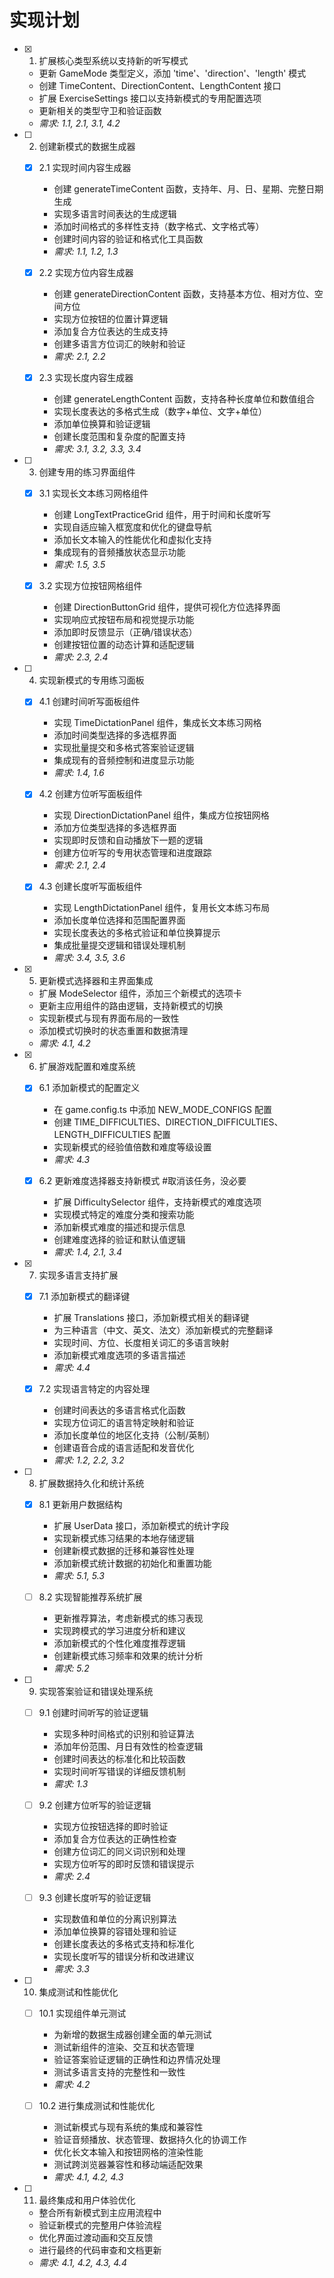 # 实现计划

- [x] 1. 扩展核心类型系统以支持新的听写模式









  - 更新 GameMode 类型定义，添加 'time'、'direction'、'length' 模式
  - 创建 TimeContent、DirectionContent、LengthContent 接口
  - 扩展 ExerciseSettings 接口以支持新模式的专用配置选项
  - 更新相关的类型守卫和验证函数
  - _需求: 1.1, 2.1, 3.1, 4.2_

- [ ] 2. 创建新模式的数据生成器
  - [x] 2.1 实现时间内容生成器





    - 创建 generateTimeContent 函数，支持年、月、日、星期、完整日期生成
    - 实现多语言时间表达的生成逻辑
    - 添加时间格式的多样性支持（数字格式、文字格式等）
    - 创建时间内容的验证和格式化工具函数
    - _需求: 1.1, 1.2, 1.3_

  - [x] 2.2 实现方位内容生成器





    - 创建 generateDirectionContent 函数，支持基本方位、相对方位、空间方位
    - 实现方位按钮的位置计算逻辑
    - 添加复合方位表达的生成支持
    - 创建多语言方位词汇的映射和验证
    - _需求: 2.1, 2.2_

  - [x] 2.3 实现长度内容生成器





    - 创建 generateLengthContent 函数，支持各种长度单位和数值组合
    - 实现长度表达的多格式生成（数字+单位、文字+单位）
    - 添加单位换算和验证逻辑
    - 创建长度范围和复杂度的配置支持
    - _需求: 3.1, 3.2, 3.3, 3.4_

- [ ] 3. 创建专用的练习界面组件
  - [x] 3.1 实现长文本练习网格组件








    - 创建 LongTextPracticeGrid 组件，用于时间和长度听写
    - 实现自适应输入框宽度和优化的键盘导航
    - 添加长文本输入的性能优化和虚拟化支持
    - 集成现有的音频播放状态显示功能
    - _需求: 1.5, 3.5_

  - [x] 3.2 实现方位按钮网格组件





    - 创建 DirectionButtonGrid 组件，提供可视化方位选择界面
    - 实现响应式按钮布局和视觉提示功能
    - 添加即时反馈显示（正确/错误状态）
    - 创建按钮位置的动态计算和适配逻辑
    - _需求: 2.3, 2.4_

- [ ] 4. 实现新模式的专用练习面板



  - [x] 4.1 创建时间听写面板组件





    - 实现 TimeDictationPanel 组件，集成长文本练习网格
    - 添加时间类型选择的多选框界面
    - 实现批量提交和多格式答案验证逻辑
    - 集成现有的音频控制和进度显示功能
    - _需求: 1.4, 1.6_

  - [x] 4.2 创建方位听写面板组件








    - 实现 DirectionDictationPanel 组件，集成方位按钮网格
    - 添加方位类型选择的多选框界面
    - 实现即时反馈和自动播放下一题的逻辑
    - 创建方位听写的专用状态管理和进度跟踪
    - _需求: 2.1, 2.4_

  - [x] 4.3 创建长度听写面板组件
    - 实现 LengthDictationPanel 组件，复用长文本练习布局
    - 添加长度单位选择和范围配置界面
    - 实现长度表达的多格式验证和单位换算提示
    - 集成批量提交逻辑和错误处理机制
    - _需求: 3.4, 3.5, 3.6_

- [x] 5. 更新模式选择器和主界面集成
  - 扩展 ModeSelector 组件，添加三个新模式的选项卡
  - 更新主应用组件的路由逻辑，支持新模式的切换
  - 实现新模式与现有界面布局的一致性
  - 添加模式切换时的状态重置和数据清理
  - _需求: 4.1, 4.2_

- [x] 6. 扩展游戏配置和难度系统
  - [x] 6.1 添加新模式的配置定义
    - 在 game.config.ts 中添加 NEW_MODE_CONFIGS 配置
    - 创建 TIME_DIFFICULTIES、DIRECTION_DIFFICULTIES、LENGTH_DIFFICULTIES 配置
    - 实现新模式的经验值倍数和难度等级设置
    - _需求: 4.3_

  - [x] 6.2 更新难度选择器支持新模式 #取消该任务，没必要
    - 扩展 DifficultySelector 组件，支持新模式的难度选项
    - 实现模式特定的难度分类和搜索功能
    - 添加新模式难度的描述和提示信息
    - 创建难度选择的验证和默认值逻辑
    - _需求: 1.4, 2.1, 3.4_

- [x] 7. 实现多语言支持扩展
  - [x] 7.1 添加新模式的翻译键
    - 扩展 Translations 接口，添加新模式相关的翻译键
    - 为三种语言（中文、英文、法文）添加新模式的完整翻译
    - 实现时间、方位、长度相关词汇的多语言映射
    - 添加新模式难度选项的多语言描述
    - _需求: 4.4_

  - [x] 7.2 实现语言特定的内容处理
    - 创建时间表达的多语言格式化函数
    - 实现方位词汇的语言特定映射和验证
    - 添加长度单位的地区化支持（公制/英制）
    - 创建语音合成的语言适配和发音优化
    - _需求: 1.2, 2.2, 3.2_

- [ ] 8. 扩展数据持久化和统计系统
  - [x] 8.1 更新用户数据结构
    - 扩展 UserData 接口，添加新模式的统计字段
    - 实现新模式练习结果的本地存储逻辑
    - 创建新模式数据的迁移和兼容性处理
    - 添加新模式统计数据的初始化和重置功能
    - _需求: 5.1, 5.3_

  - [ ] 8.2 实现智能推荐系统扩展
    - 更新推荐算法，考虑新模式的练习表现
    - 实现跨模式的学习进度分析和建议
    - 添加新模式的个性化难度推荐逻辑
    - 创建新模式练习频率和效果的统计分析
    - _需求: 5.2_

- [ ] 9. 实现答案验证和错误处理系统
  - [ ] 9.1 创建时间听写的验证逻辑
    - 实现多种时间格式的识别和验证算法
    - 添加年份范围、月日有效性的检查逻辑
    - 创建时间表达的标准化和比较函数
    - 实现时间听写错误的详细反馈机制
    - _需求: 1.3_

  - [ ] 9.2 创建方位听写的验证逻辑
    - 实现方位按钮选择的即时验证
    - 添加复合方位表达的正确性检查
    - 创建方位词汇的同义词识别和处理
    - 实现方位听写的即时反馈和错误提示
    - _需求: 2.4_

  - [ ] 9.3 创建长度听写的验证逻辑
    - 实现数值和单位的分离识别算法
    - 添加单位换算的容错处理和验证
    - 创建长度表达的多格式支持和标准化
    - 实现长度听写的错误分析和改进建议
    - _需求: 3.3_

- [ ] 10. 集成测试和性能优化
  - [ ] 10.1 实现组件单元测试
    - 为新增的数据生成器创建全面的单元测试
    - 测试新组件的渲染、交互和状态管理
    - 验证答案验证逻辑的正确性和边界情况处理
    - 测试多语言支持的完整性和一致性
    - _需求: 4.2_

  - [ ] 10.2 进行集成测试和性能优化
    - 测试新模式与现有系统的集成和兼容性
    - 验证音频播放、状态管理、数据持久化的协调工作
    - 优化长文本输入和按钮网格的渲染性能
    - 测试跨浏览器兼容性和移动端适配效果
    - _需求: 4.1, 4.2, 4.3_

- [ ] 11. 最终集成和用户体验优化
  - 整合所有新模式到主应用流程中
  - 验证新模式的完整用户体验流程
  - 优化界面过渡动画和交互反馈
  - 进行最终的代码审查和文档更新
  - _需求: 4.1, 4.2, 4.3, 4.4_